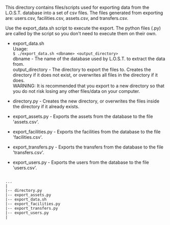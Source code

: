 This directory contains files/scripts used for exporting data from the
L.O.S.T. database into a set of csv files. The files generated from exporting 
are: users.csv, facilities.csv, assets.csv, and transfers.csv.

Use the export_data.sh script to execute the export. The python files (.py) are
called by the script so you don't need to execute them on their own.

* export_data.sh  
Usage:  
`$ ./export_data.sh <dbname> <output_directory>`  
dbname - The name of the database used by L.O.S.T. to extract the data from.  
output_directory - The directory to export the files to. Creates the directory
		     if it does not exist, or overwrites all files in the
		     directory if it does.  
WARNING: It is recommended that you export to a new directory so that you do not
	 risk losing any other files/data on your computer.

* directory.py - Creates the new directory, or overwrites the files inside the
		 directory if it already exists.
* export_assets.py - Exports the assets from the database to the file 'assets.csv'.
* export_facilities.py - Exports the facilities from the database to the file 'facilities.csv'.
* export_transfers.py - Exports the transfers from the database to the file 'transfers.csv'.
* export_users.py - Exports the users from the database to the file 'users.csv'.

```

...
|
|-- directory.py
|-- export_assets.py
|-- export_data.sh
|-- export_facilities.py
|-- export_transfers.py
|-- export_users.py
|

```